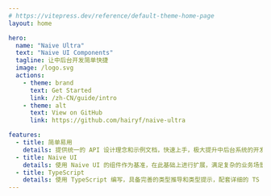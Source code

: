 ```yaml
---
# https://vitepress.dev/reference/default-theme-home-page
layout: home

hero:
  name: "Naive Ultra"
  text: "Naive UI Components"
  tagline: 让中后台开发简单快捷
  image: /logo.svg
  actions:
    - theme: brand
      text: Get Started
      link: /zh-CN/guide/intro
    - theme: alt
      text: View on GitHub
      link: https://github.com/hairyf/naive-ultra

features:
  - title: 简单易用
    details: 提供统一的 API 设计理念和示例文档，快速上手，极大提升中后台系统的开发效率。
  - title: Naive UI
    details: 使用 Naive UI 的组件作为基准，在此基础上进行扩展，满足复杂的业务场景。
  - title: TypeScript
    details: 使用 TypeScript 编写，具备完善的类型推导和类型提示，配套详细的 TS 文档，保障开发体验和代码质量。
---
```

